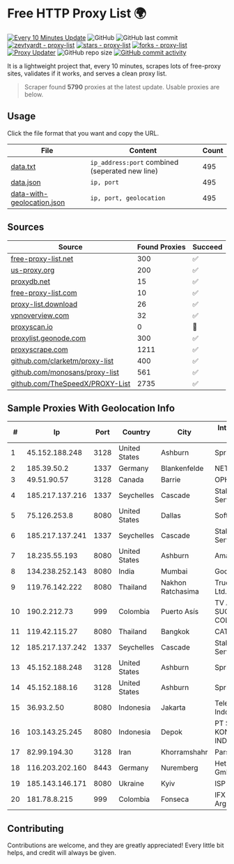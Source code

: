 
# Free HTTP Proxy List 🌍

[![Every 10 Minutes Update](https://github.com/mertguvencli/http-proxy-list/actions/workflows/main.yml/badge.svg?branch=main)](https://github.com/mertguvencli/http-proxy-list/actions/workflows/main.yml)
![GitHub](https://img.shields.io/github/license/mertguvencli/http-proxy-list)
![GitHub last commit](https://img.shields.io/github/last-commit/mertguvencli/http-proxy-list)
[![zevtyardt - proxy-list](https://img.shields.io/static/v1?label=zevtyardt&message=proxy-list&color=blue&logo=github)](https://github.com/zevtyardt/proxy-list "Go to GitHub repo")
[![stars - proxy-list](https://img.shields.io/github/stars/zevtyardt/proxy-list?style=social)](https://github.com/zevtyardt/proxy-list)
[![forks - proxy-list](https://img.shields.io/github/forks/zevtyardt/proxy-list?style=social)](https://github.com/zevtyardt/proxy-list)
[![Proxy Updater](https://github.com/zevtyardt/proxy-list/workflows/Proxy%20Updater/badge.svg)](https://github.com/zevtyardt/proxy-list/actions?query=workflow:"Proxy+Updater")
![GitHub repo size](https://img.shields.io/github/repo-size/zevtyardt/proxy-list)
[![GitHub commit activity](https://img.shields.io/github/commit-activity/m/zevtyardt/proxy-list?logo=commits)](https://github.com/zevtyardt/proxy-list/commits/main)

It is a lightweight project that, every 10 minutes, scrapes lots of free-proxy sites, validates if it works, and serves a clean proxy list.

> Scraper found **5790** proxies at the latest update. Usable proxies are below.

## Usage

Click the file format that you want and copy the URL.

|File|Content|Count|
|----|-------|-----|
|[data.txt](https://raw.githubusercontent.com/mertguvencli/http-proxy-list/main/proxy-list/data.txt)|`ip_address:port` combined (seperated new line)|495|
|[data.json](https://raw.githubusercontent.com/mertguvencli/http-proxy-list/main/proxy-list/data.json)|`ip, port`|495|
|[data-with-geolocation.json](https://raw.githubusercontent.com/mertguvencli/http-proxy-list/main/proxy-list/data-with-geolocation.json)|`ip, port, geolocation`|495|

## Sources

|Source|Found Proxies|Succeed|
|------|-------------|-------|
|[free-proxy-list.net](https://free-proxy-list.net)|300|✅|
|[us-proxy.org](https://www.us-proxy.org)|200|✅|
|[proxydb.net](http://proxydb.net)|15|✅|
|[free-proxy-list.com](https://free-proxy-list.com/?page=&port=&type%5B%5D=http&type%5B%5D=https&up_time=0&search=Search)|10|✅|
|[proxy-list.download](https://www.proxy-list.download/HTTP)|26|✅|
|[vpnoverview.com](https://vpnoverview.com/privacy/anonymous-browsing/free-proxy-servers)|32|✅|
|[proxyscan.io](https://www.proxyscan.io)|0|🚫|
|[proxylist.geonode.com](https://proxylist.geonode.com/api/proxy-list?limit=300&page=1&sort_by=lastChecked&sort_type=desc&protocols=http,https)|300|✅|
|[proxyscrape.com](https://api.proxyscrape.com/v2/?request=displayproxies&protocol=http&timeout=10000&country=all&ssl=all&anonymity=all)|1211|✅|
|[github.com/clarketm/proxy-list](https://raw.githubusercontent.com/clarketm/proxy-list/master/proxy-list-raw.txt)|400|✅|
|[github.com/monosans/proxy-list](https://raw.githubusercontent.com/monosans/proxy-list/main/proxies/http.txt)|561|✅|
|[github.com/TheSpeedX/PROXY-List](https://raw.githubusercontent.com/TheSpeedX/PROXY-List/master/http.txt)|2735|✅|


## Sample Proxies With Geolocation Info

|#|Ip|Port|Country|City|Internet Service Provider|
|-|--|----|-------|----|-------------------------|
|1|45.152.188.248|3128|United States|Ashburn|Sprint|
|2|185.39.50.2|1337|Germany|Blankenfelde|NETZNUTZ|
|3|49.51.90.57|3128|Canada|Barrie|OPHL|
|4|185.217.137.216|1337|Seychelles|Cascade|Stallion Network Services Limited|
|5|75.126.253.8|8080|United States|Dallas|SoftLayer|
|6|185.217.137.241|1337|Seychelles|Cascade|Stallion Network Services Limited|
|7|18.235.55.193|8080|United States|Ashburn|Amazon.com, Inc.|
|8|134.238.252.143|8080|India|Mumbai|Google LLC|
|9|119.76.142.222|8080|Thailand|Nakhon Ratchasima|True Internet Co., Ltd.|
|10|190.2.212.73|999|Colombia|Puerto Asís|TV AZTECA SUCURSAL COLOMBIA|
|11|119.42.115.27|8080|Thailand|Bangkok|CAT-BB|
|12|185.217.137.242|1337|Seychelles|Cascade|Stallion Network Services Limited|
|13|45.152.188.248|3128|United States|Ashburn|Sprint|
|14|45.152.188.16|3128|United States|Ashburn|Sprint|
|15|36.93.2.50|8080|Indonesia|Jakarta|Telekomunikasi Indonesia|
|16|103.143.25.245|8080|Indonesia|Depok|PT SUMBER KONEKSI INDOTELEMATIKA|
|17|82.99.194.30|3128|Iran|Khorramshahr|ParsOnline Co.|
|18|116.203.202.160|8443|Germany|Nuremberg|Hetzner Online GmbH|
|19|185.143.146.171|8080|Ukraine|Kyiv|ISP UTELS|
|20|181.78.8.215|999|Colombia|Fonseca|IFX Networks Argentina S.R.L|



## Contributing

Contributions are welcome, and they are greatly appreciated! Every
little bit helps, and credit will always be given.

